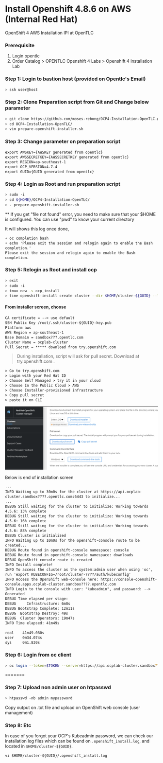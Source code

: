 # Install Openshift 4.8.6 on AWS (Internal Red Hat)
OpenShift 4 AWS Installation IPI at OpenTLC 

### Prerequisite
1. Login opentlc
2. Order Catalog > OPENTLC Openshift 4 Labs > Openshift 4 Installation Lab

### Step 1: Login to bastion host (provided on Opentlc's Email)
```bash
> ssh user@host
```
### Step 2: Clone Preparation script from Git and Change below parameter
```bash
> git clone https://github.com/moses-rebong/OCP4-Installation-OpenTLC.git
> cd OCP4-Installation-OpenTLC/
> vim prepare-openshift-installer.sh
```
### Step 3: Change parameter on preparation script
```properties
export AWSKEY={AWSKEY generated from opentlc}
export AWSSECRETKEY={AWSSECRETKEY generated from opentlc}
export REGION=ap-southeast-1
export OCP_VERSION=4.7.4
export GUID={GUID generated from opentlc}
```

### Step 4: Login as Root and run preparation script
```bash
> sudo -i
> cd ${HOME}/OCP4-Installation-OpenTLC/
> . prepare-openshift-installer.sh
```

** If you get "file not found" error, you need to make sure that your $HOME is configured. You can use "pwd" to know your current directory

It will shows this log once done,
```
+ oc completion bash
+ echo 'Please exit the session and relogin again to enable the Bash completion.'
Please exit the session and relogin again to enable the Bash completion.

```

### Step 5: Relogin as Root and install ocp
```bash
> exit
> sudo -i
> tmux new -s ocp_install
> time openshift-install create cluster --dir $HOME/cluster-${GUID} --log-level debug
```

#### From installer screen, choose
```
CA certificate = --> use default
SSH Public Key /root/.ssh/cluster-${GUID}-key.pub
Platform aws
AWS Region = ap-southeast-1
Base Domain = sandbox???.opentlc.com
Cluster Name = ocplab-cluster
Pull Secret = ***** download from try.openshift.com
```
> During installation, script will ask for pull secret. Download at try.openshift.com .

```
> Go to try.openshift.com
> Login with your Red Hat ID
> Choose Self Managed > try it in your cloud
> Choose In the Public Cloud > AWS
> Choose Installer-provisioned infrastructure 
> Copy pull secret
> paste it on CLI
```

![Pull Secret](pull-secret.PNG)

Below is end of installation screen
```
...
INFO Waiting up to 30m0s for the cluster at https://api.ocplab-cluster.sandbox????.opentlc.com:6443 to initialize...
...
DEBUG Still waiting for the cluster to initialize: Working towards 4.5.6: 13% complete
DEBUG Still waiting for the cluster to initialize: Working towards 4.5.6: 16% complete
DEBUG Still waiting for the cluster to initialize: Working towards 4.5.6: 88% complete
DEBUG Cluster is initialized
INFO Waiting up to 10m0s for the openshift-console route to be created...
DEBUG Route found in openshift-console namespace: console
DEBUG Route found in openshift-console namespace: downloads
DEBUG OpenShift console route is created
INFO Install complete!
INFO To access the cluster as the system:admin user when using 'oc', run 'export KUBECONFIG=/root/cluster-????/auth/kubeconfig'
INFO Access the OpenShift web-console here: https://console-openshift-console.apps.ocplab-cluster.sandbox????.opentlc.com
INFO Login to the console with user: "kubeadmin", and password: --> Generated
DEBUG Time elapsed per stage:
DEBUG     Infrastructure: 6m8s
DEBUG Bootstrap Complete: 12m11s
DEBUG  Bootstrap Destroy: 49s
DEBUG  Cluster Operators: 19m47s
INFO Time elapsed: 41m49s

real    41m49.080s
user    0m34.074s
sys     0m1.830s
```

### Step 6: Login from oc client
```bash
> oc login --token=$TOKEN --server=https://api.ocplab-cluster.sandbox????.opentlc.com:6443
```

=======
### Step 7: Upload non admin user on htpasswd
```bash
> htpasswd -nb admin mypassword
```
Copy output on .txt file and upload on OpenShift web console (user management) 

### Step 8: Etc
In case of you forgot your OCP's Kubeadmin password, we can check our installation log files which can be found on `.openshift_install.log`, and located in `$HOME/cluster-${GUID}`. 

```
vi $HOME/cluster-${GUID}/.openshift_install.log
```
